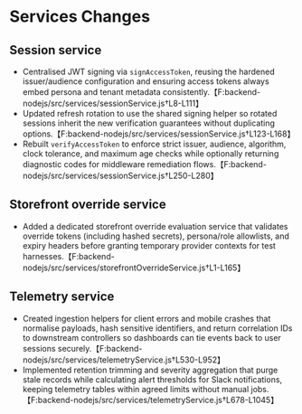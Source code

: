 # Services Changes

## Session service
- Centralised JWT signing via `signAccessToken`, reusing the hardened issuer/audience configuration and ensuring access tokens always embed persona and tenant metadata consistently.【F:backend-nodejs/src/services/sessionService.js†L8-L111】
- Updated refresh rotation to use the shared signing helper so rotated sessions inherit the new verification guarantees without duplicating options.【F:backend-nodejs/src/services/sessionService.js†L123-L168】
- Rebuilt `verifyAccessToken` to enforce strict issuer, audience, algorithm, clock tolerance, and maximum age checks while optionally returning diagnostic codes for middleware remediation flows.【F:backend-nodejs/src/services/sessionService.js†L250-L280】

## Storefront override service
- Added a dedicated storefront override evaluation service that validates override tokens (including hashed secrets), persona/role allowlists, and expiry headers before granting temporary provider contexts for test harnesses.【F:backend-nodejs/src/services/storefrontOverrideService.js†L1-L165】

## Telemetry service
- Created ingestion helpers for client errors and mobile crashes that normalise payloads, hash sensitive identifiers, and return correlation IDs to downstream controllers so dashboards can tie events back to user sessions securely.【F:backend-nodejs/src/services/telemetryService.js†L530-L952】
- Implemented retention trimming and severity aggregation that purge stale records while calculating alert thresholds for Slack notifications, keeping telemetry tables within agreed limits without manual jobs.【F:backend-nodejs/src/services/telemetryService.js†L678-L1045】
